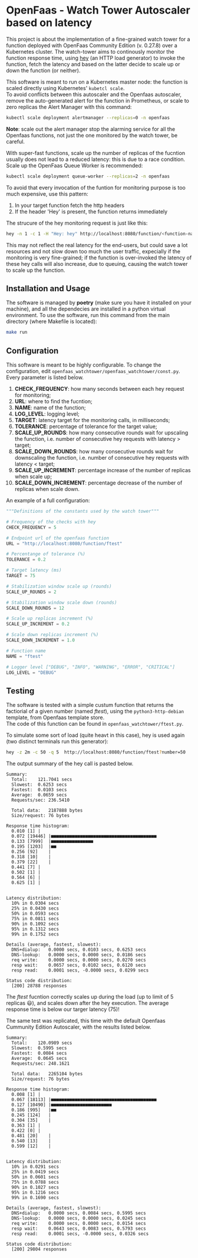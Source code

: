 # OpenFaas - Watch Tower Autoscaler based on latency

This project is about the implementation of a fine-grained watch tower for a function deployed with OpenFaas Community Edition (v. 0.27.8) over a Kubernetes cluster. The watch-tower aims to continously monitor the function response time,
using [hey](https://github.com/rakyll/hey) (an HTTP load generator) to invoke the function, fetch the latency and based on the latter decide to scale up or down the function (or neither).  
 

This software is meant to run on a Kubernetes master node: the function is scaled directly using Kubernetes' `kubetcl scale`.  
To avoid conflicts between this autoscaler and the Openfaas autoscaler, remove the auto-generated alert for the function in Prometheus, or scale to zero replicas the Alert Manager with this command:

```bash
kubectl scale deployment alertmanager --replicas=0 -n openfaas
```

**Note**: scale out the alert manager stop the alarming service for all the Openfaas functions, not just the one monitored by the watch tower, be careful.  

With super-fast functions, scale up the number of replicas of the fucntion usually does not lead to a reduced latency: this is due to  a race condition. Scale up the OpenFaas Queue Worker is recommended:

```bash
kubectl scale deployment queue-worker --replicas=2 -n openfaas
```

To avoid that every invocation of the funtion for monitoring purpose is too much expensive, use this pattern:

1. In your target function fetch the http headers
2. If the header 'Hey' is present, the function returns immediately

The strucure of the hey monitoring request is just like this:
```bash
hey -n 1 -c 1 -H "Hey: hey" http://localhost:8080/function/<function-name>
```

This may not reflect the real latency for the end-users, but could save a lot resources and not slow down too much the user traffic, expecially if the monitoring is very fine-grained;
if the function is over-invoked the latency of these hey calls will also increase, due to queuing, causing the watch tower to scale up the function. 

## Installation and Usage

The software is managed by **poetry** (make sure you have it installed on your machine), and all the dependecies are installed in a python virtual environment. To use the software, run this command from the main directory (where Makefile is located):

```bash
make run
```

## Configuration

This software is meant to be highly configurable. To change the configuration, edit `openfaas_watchtower/openfaas_watchtower/const.py`. Every parameter is listed below.

1. **CHECK_FREQUENCY**: how many seconds between each hey request for monitoring;
2. **URL**: where to find the fucntion;
3. **NAME**: name of the function;
4. **LOG_LEVEL**: logging level;
5. **TARGET**: latency target for the monitoring calls, in milliseconds;
6. **TOLERANCE**: percentage of tolerance for the target value;
7. **SCALE_UP_ROUNDS**: how many consecutive rounds wait for upscaling the function, i.e. number of consecutive hey requests with latency > target;
8. **SCALE_DOWN_ROUNDS**: how many consecutive rounds wait for downscaling the function, i.e. number of consecutive hey requests with latency < target;
9. **SCALE_UP_INCREMENT**: percentage increase of the number of replicas when scale up;
10. **SCALE_DOWN_INCREMENT**: percentage decrease of the number of replicas when scale down.

An example of a full configuration:
```python
"""Definitions of the constants used by the watch tower"""

# Frequency of the checks with hey
CHECK_FREQUENCY = 5

# Endpoint url of the openfaas function
URL = "http://localhost:8080/function/ftest"

# Percentange of tolerance (%)
TOLERANCE = 0.2

# Target latency (ms)
TARGET = 75

# Stabilization window scale up (rounds)
SCALE_UP_ROUNDS = 2

# Stabilization window scale down (rounds)
SCALE_DOWN_ROUNDS = 12

# Scale up replicas increment (%)
SCALE_UP_INCREMENT = 0.2

# Scale down replicas increment (%)
SCALE_DOWN_INCREMENT = 1.0

# Function name
NAME = "ftest"

# Logger level ["DEBUG", "INFO", "WARNING", "ERROR", "CRITICAL"]
LOG_LEVEL = "DEBUG"
```

## Testing

The software is tested with a simple custum function that returns the factiorial of a given number (named _ftest_), using the `python3-http-debian` template, from Openfaas template store.  
The code of this function can be found in `openfaas_watchtower/ftest.py`.  

To simulate some sort of load (quite heavt in this case), hey is used again (two distinct terminals run this generator):

```bash
hey -z 2m -c 50 -q 5  http://localhost:8080/function/ftest?number=50
```

The output summary of the hey call is pasted below.  

```text
Summary:  
  Total:	121.7041 secs  
  Slowest:	0.6253 secs  
  Fastest:	0.0103 secs  
  Average:	0.0659 secs  
  Requests/sec:	236.5410   
  
  Total data:	2187888 bytes  
  Size/request:	76 bytes  

Response time histogram:  
  0.010 [1]	|  
  0.072 [19446]	|■■■■■■■■■■■■■■■■■■■■■■■■■■■■■■■■■■■■■■■■  
  0.133 [7999]	|■■■■■■■■■■■■■■■■  
  0.195 [1203]	|■■  
  0.256 [92]	|  
  0.318 [10]	|  
  0.379 [22]	|  
  0.441 [7]	|  
  0.502 [1]	|  
  0.564 [6]	|  
  0.625 [1]	|  


Latency distribution:  
  10% in 0.0304 secs  
  25% in 0.0430 secs  
  50% in 0.0593 secs  
  75% in 0.0811 secs  
  90% in 0.1092 secs  
  95% in 0.1312 secs  
  99% in 0.1752 secs  

Details (average, fastest, slowest):  
  DNS+dialup:	0.0000 secs, 0.0103 secs, 0.6253 secs  
  DNS-lookup:	0.0000 secs, 0.0000 secs, 0.0186 secs  
  req write:	0.0000 secs, 0.0000 secs, 0.0270 secs  
  resp wait:	0.0657 secs, 0.0102 secs, 0.6120 secs  
  resp read:	0.0001 secs, -0.0000 secs, 0.0299 secs  
  
Status code distribution:  
  [200]	28788 responses  
```

The _ftest_ fucntion correctly scales up during the load (up to limit of 5 replicas :smiley:), and scales down after the hey execution. The average response time is below our targer latency (75)! 

The same test was replicated, this time with the default Openfaas Cummunity Edition Autoscaler, with the results listed below.

```text
Summary:  
  Total:	120.0989 secs  
  Slowest:	0.5995 secs  
  Fastest:	0.0084 secs  
  Average:	0.0645 secs  
  Requests/sec:	248.1621  
  
  Total data:	2265104 bytes  
  Size/request:	76 bytes  

Response time histogram:  
  0.008 [1]	|  
  0.067 [18113]	|■■■■■■■■■■■■■■■■■■■■■■■■■■■■■■■■■■■■■■■■  
  0.127 [10490]	|■■■■■■■■■■■■■■■■■■■■■■■  
  0.186 [995]	|■■  
  0.245 [124]	|  
  0.304 [35]	|  
  0.363 [1]	|  
  0.422 [0]	|  
  0.481 [20]	|  
  0.540 [13]	|  
  0.599 [12]	|  


Latency distribution:  
  10% in 0.0291 secs  
  25% in 0.0419 secs  
  50% in 0.0601 secs  
  75% in 0.0788 secs  
  90% in 0.1027 secs  
  95% in 0.1216 secs  
  99% in 0.1690 secs  

Details (average, fastest, slowest):  
  DNS+dialup:	0.0000 secs, 0.0084 secs, 0.5995 secs  
  DNS-lookup:	0.0000 secs, 0.0000 secs, 0.0245 secs  
  req write:	0.0000 secs, 0.0000 secs, 0.0154 secs  
  resp wait:	0.0643 secs, 0.0083 secs, 0.5793 secs  
  resp read:	0.0001 secs, -0.0000 secs, 0.0326 secs  

Status code distribution:  
  [200]	29804 responses  
```



